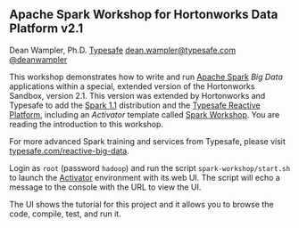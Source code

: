 ## Apache Spark Workshop for Hortonworks Data Platform v2.1

Dean Wampler, Ph.D.
[Typesafe](http://typesafe.com)
[dean.wampler@typesafe.com](mailto:dean.wampler@typesafe.com)
[@deanwampler](https://twitter.com/deanwampler)

This workshop demonstrates how to write and run [Apache Spark](http://spark.apache.org) *Big Data* applications within a special, extended version of the Hortonworks Sandbox, version 2.1. This version was extended by Hortonworks and Typesafe to add the [Spark 1.1](https://spark.apache.org) distribution and the [Typesafe Reactive Platform](https://typesafe.com/platform/getstarted), including an *Activator* template called [Spark Workshop](https://typesafe.com/activator/template/spark-workshop). You are reading the introduction to this workshop.

For more advanced Spark training and services from Typesafe, please visit [typesafe.com/reactive-big-data](http://www.typesafe.com/platform/reactive-big-data/spark).

Login as `root` (password `hadoop`) and run the script `spark-workshop/start.sh` to launch the [Activator](http://typesafe.com/activator) environment with its web UI. The script will echo a message to the console with the URL to view the UI.

The UI shows the tutorial for this project and it allows you to browse the code, compile, test, and run it.
